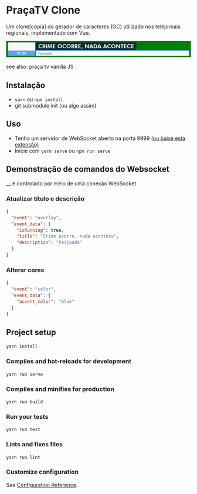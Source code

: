 # PraçaTV Clone

Um clone[cópia] do gerador de caracteres (GC) utilizado nos telejornais regionais, implementado com Vue.

![o clone em si](doc.png)

see also: praça tv vanilla JS

## Instalação

- `yarn` ou `npm install`
- git submodule init (ou algo assim)

## Uso
- Tenha um servidor de WebSocket aberto na porta 9999 [(ou baixe esta extensão)](https://chrome.google.com/webstore/detail/websocket-server-test/pkbpddppnkjmlbgliipgmhjeialadokj)
- Inicie com `yarn serve` ou `npm run serve`


## Demonstração de comandos do Websocket
__ é controlado por meio de uma conexão WebSocket

### Atualizar título e descrição

```json
{
  "event": "overlay",
  "event_data": {
    "isRunning": true,
    "title": "Crime ocorre, nada acontece",
    "description": "Feijoada"
  }
}
``` 

### Alterar cores

```json
{
  "event": "color",
  "event_data": {
    "accent_color": "blue"
  }
}
```


## Project setup
```
yarn install
```

### Compiles and hot-reloads for development
```
yarn run serve
```

### Compiles and minifies for production
```
yarn run build
```

### Run your tests
```
yarn run test
```

### Lints and fixes files
```
yarn run lint
```

### Customize configuration
See [Configuration Reference](https://cli.vuejs.org/config/).
